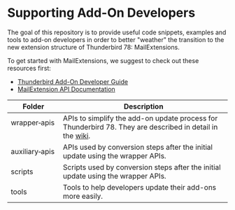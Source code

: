# Supporting Add-On Developers

The goal of this repository is to provide useful code snippets, examples and tools to add-on developers in order to better "weather" the transition to the new extension structure of Thunderbird 78: MailExtensions.

To get started with MailExtensions, we suggest to check out these resources first:
* [Thunderbird Add-On Developer Guide](https://developer.thunderbird.net/add-ons/about-add-ons)
* [MailExtension API Documentation](https://thunderbird-webextensions.readthedocs.io/en/latest/)

| Folder         | Description |
| ---------------| ----------- |
| wrapper&#x2011;apis &nbsp;  | APIs to simplify the add-on update process for Thunderbird 78. They are described in detail in the [wiki](https://github.com/thundernest/addon-developer-support/wiki). |
| auxiliary&#x2011;apis | APIs used by conversion steps after the initial update using the wrapper APIs. |
| scripts        | Scripts used by conversion steps after the initial update using the wrapper APIs. |
| tools          | Tools to help developers update their add-ons more easily. |



